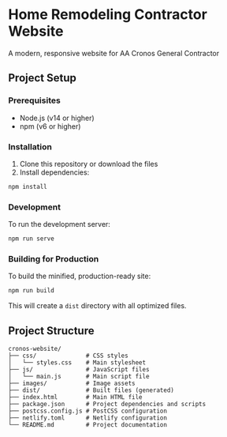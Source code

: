 # Home Remodeling Contractor Website

A modern, responsive website for AA Cronos General Contractor

## Project Setup

### Prerequisites

- Node.js (v14 or higher)
- npm (v6 or higher)

### Installation

1. Clone this repository or download the files
2. Install dependencies:

```bash
npm install
```

### Development

To run the development server:

```bash
npm run serve
```

### Building for Production

To build the minified, production-ready site:

```bash
npm run build
```

This will create a `dist` directory with all optimized files.

## Project Structure

```
cronos-website/
├── css/              # CSS styles
│   └── styles.css    # Main stylesheet
├── js/               # JavaScript files
│   └── main.js       # Main script file
├── images/           # Image assets
├── dist/             # Built files (generated)
├── index.html        # Main HTML file
├── package.json      # Project dependencies and scripts
├── postcss.config.js # PostCSS configuration
├── netlify.toml      # Netlify configuration
└── README.md         # Project documentation
```
